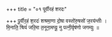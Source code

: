 +++
title = "०१ पूर्वीरहं शरदः"

+++
पू॒र्वीर॒हं श॒रदः॑ शश्रमा॒णा दो॒षा वस्तो॑रु॒षसो॑ ज॒रय॑न्तीः ।  
मि॒नाति॒ श्रियं॑ जरि॒मा त॒नूना॒मप्यू॒ नु पत्नी॒र्वृष॑णो जगम्युः ॥